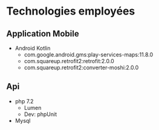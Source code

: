 # Technologies employées

## Application Mobile

- Android Kotlin
  - com.google.android.gms:play-services-maps:11.8.0
  - com.squareup.retrofit2:retrofit:2.0.0
  - com.squareup.retrofit2:converter-moshi:2.0.0

## Api

- php 7.2
  - Lumen
  - Dev: phpUnit
- Mysql
